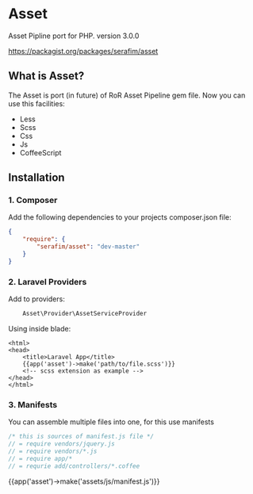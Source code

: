 Asset
=====
Asset Pipline port for PHP.
version 3.0.0

https://packagist.org/packages/serafim/asset

## What is Asset?

The Asset is port (in future) of RoR Asset Pipeline gem file. Now you can use this facilities:
- Less
- Scss
- Css
- Js
- CoffeeScript


## Installation

### 1. Composer

Add the following dependencies to your projects composer.json file:
```json
{
    "require": {
        "serafim/asset": "dev-master"
    }
}
```

### 2. Laravel Providers
Add to providers:
```php
    Asset\Provider\AssetServiceProvider
```

Using inside blade:
```
<html>
<head>
    <title>Laravel App</title>
    {{app('asset')->make('path/to/file.scss')}} 
    <!-- scss extension as example -->
</head>
</html>
```

### 3. Manifests
You can assemble multiple files into one, for this use manifests
```js
/* this is sources of manifest.js file */
// = require vendors/jquery.js
// = require vendors/*.js
// = require app/*
// = requrie add/controllers/*.coffee
```
<html>
<head>
    <title>Laravel App</title>
    {{app('asset')->make('assets/js/manifest.js')}}
</head>
</html>

